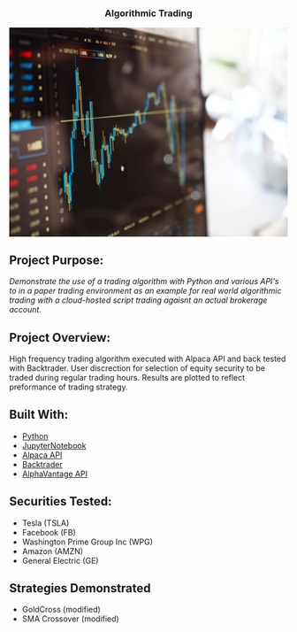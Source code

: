 <h3 align="center">Algorithmic Trading</h3>
<p align="center">
  <a href="https://github.com/2TheM00n/Algorithmic_Trading/blob/main/trading_image.jpg">
    <img src="trading_image.jpg" alt="trading" align="center">
  </a>
</p>

## Project Purpose:

_Demonstrate the use of a trading algorithm with Python and various API's to in a paper trading environment as an example for real world algorithmic trading with a cloud-hosted script trading agaisnt an actual brokerage account._

## Project Overview:
High frequency trading algorithm executed with Alpaca API and back tested with Backtrader.  User discrection for selection of equity security to be traded during regular trading hours. Results are plotted to reflect preformance of trading strategy. 

## Built With:

* [Python](https://www.python.org/)
* [JupyterNotebook](https://jupyter.org/)
* [Alpaca API](https://alpaca.markets/docs/api-documentation/api-v2/)
* [Backtrader](https://www.backtrader.com/docu/)
* [AlphaVantage API](https://www.alphavantage.co/documentation/#)

## Securities Tested:
* Tesla (TSLA)
* Facebook (FB)
* Washington Prime Group Inc (WPG)
* Amazon (AMZN)
* General Electric (GE)

## Strategies Demonstrated
* GoldCross (modified)
* SMA Crossover (modified)




